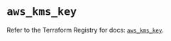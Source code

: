 # `aws_kms_key`

Refer to the Terraform Registry for docs: [`aws_kms_key`](https://registry.terraform.io/providers/hashicorp/aws/6.8.0/docs/resources/kms_key).
